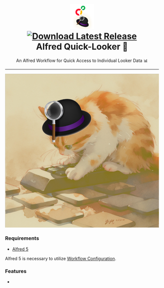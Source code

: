 <h1 align="center">
  
<a href="https://github.com/connorhipps/alfred-looker-search/releases/latest/">
  <img src="icon.png" width="16%"><br/>
  <img alt="Download Latest Release"
       src="https://img.shields.io/badge/Download-Alfred%20Workflow-purple?style=for-the-badge&logo=download"><br/>
</a>
  Alfred Quick-Looker 👀
</h1>
<p align="center">
	An Alfred Workflow for Quick Access to Individual Looker Data 📊
</p>

***

![Cat Image](cat.png)


### Requirements
- [Alfred 5](https://alfredapp.com/)

Alfred 5 is necessary to utilize [Workflow Configuration](https://www.alfredapp.com/help/workflows/workflow-configuration/). 

### Features
- 